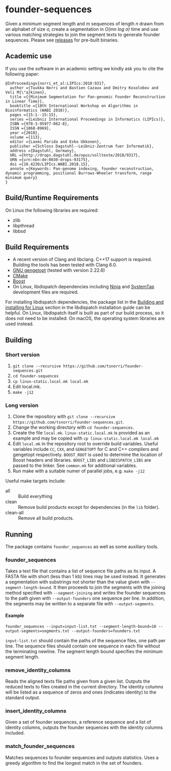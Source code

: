 # founder-sequences

Given a minimum segment length and *m* sequences of length *n* drawn from an alphabet of size σ, create a segmentation in *O(mn log σ)* time and use various matching strategies to join the segment texts to generate founder sequences. Please see [releases](https://github.com/tsnorri/founder-sequences/releases) for pre-built binaries.

## Academic use

If you use the software in an academic setting we kindly ask you to cite the following paper:

    @InProceedings{norri_et_al:LIPIcs:2018:9317,
      author ={Tuukka Norri and Bastien Cazaux and Dmitry Kosolobov and Veli M{\"a}kinen},
      title ={{Minimum Segmentation for Pan-genomic Founder Reconstruction in Linear Time}},
      booktitle ={18th International Workshop on Algorithms in  Bioinformatics (WABI 2018)},
      pages ={15:1--15:15},
      series ={Leibniz International Proceedings in Informatics (LIPIcs)},
      ISBN ={978-3-95977-082-8},
      ISSN ={1868-8969},
      year ={2018},
      volume ={113},
      editor ={Laxmi Parida and Esko Ukkonen},
      publisher ={Schloss Dagstuhl--Leibniz-Zentrum fuer Informatik},
      address ={Dagstuhl, Germany},
      URL ={http://drops.dagstuhl.de/opus/volltexte/2018/9317},
      URN ={urn:nbn:de:0030-drops-93175},
      doi ={10.4230/LIPIcs.WABI.2018.15},
      annote ={Keywords: Pan-genome indexing, founder reconstruction, dynamic programming, positional Burrows-Wheeler transform, range minimum query}
    }

## Build/Runtime Requirements

On Linux the following libraries are required:

* zlib
* libpthread
* libbsd

## Build Requirements

- A recent version of Clang and libclang. C++17 support is required. Building the tools has been tested with Clang 6.0.
- [GNU gengetopt](https://www.gnu.org/software/gengetopt/gengetopt.html) (tested with version 2.22.6)
- [CMake](http://cmake.org)
- [Boost](http://www.boost.org)
- On Linux, libdispatch dependencies including [Ninja](https://ninja-build.org) and [SystemTap](http://sourceware.org/systemtap/) development files are required.

For installing libdispatch dependencies, the package list in the [Building and installing for Linux](https://github.com/apple/swift-corelibs-libdispatch/blob/master/INSTALL.md#building-and-installing-for-linux) section in the libdispatch installation guide can be helpful. On Linux, libdispatch itself is built as part of our build process, so it does not need to be installed. On macOS, the operating system libraries are used instead.

## Building

### Short version

1. `git clone --recursive https://github.com/tsnorri/founder-sequences.git`
2. `cd founder-sequences`
3. `cp linux-static.local.mk local.mk`
4. Edit local.mk.
5. `make -j12`

### Long version

1. Clone the repository with `git clone --recursive https://github.com/tsnorri/founder-sequences.git`.
2. Change the working directory with `cd founder-sequences`.
3. Create the file `local.mk`. `linux-static.local.mk` is provided as an example and may be copied with `cp linux-static.local.mk local.mk`
4. Edit `local.mk` in the repository root to override build variables. Useful variables include `CC`, `CXX`, and `GENGETOPT` for C and C++ compilers and gengetopt respectively. `BOOST_ROOT` is used to determine the location of Boost headers and libraries. `BOOST_LIBS` and `LIBDISPATCH_LIBS` are passed to the linker. See `common.mk` for additional variables.
5. Run make with a suitable numer of parallel jobs, e.g. `make -j12`

Useful make targets include:

<dl>
<dt>all</dt>
<dd>Build everything</dd>
<dt>clean</dt>
<dd>Remove build products except for dependencies (in the <code>lib</code> folder).</dd>
<dt>clean-all</dt>
<dd>Remove all build products.</dd>
</dl>

## Running

The package contains `founder_sequences` as well as some auxiliary tools.

### founder\_sequences

Takes a text file that contains a list of sequence file paths as its input. A FASTA file with short (less than 1 kb) lines may be used instead. It generates a segmentation with substrings not shorter than the value given with `--segment-length-bound`. It then proceeds to join the segments with the joining method specified with `--segment-joining` and writes the founder sequences to the path given with `--output-founders` one sequence per line. In addition, the segments may be written to a separate file with `--output-segments`.

#### Example

    founder_sequences --input=input-list.txt --segment-length-bound=10 --output-segments=segments.txt --output-founders=founders.txt

`input-list.txt` should contain the paths of the sequence files, one path per line. The sequence files should contain one sequence in each file without the terminating newline. The segment length bound specifies the minimum segment length.

### remove\_identity\_columns

Reads the aligned texts file paths given from a given list. Outputs the reduced texts to files created in the current directory. The identity columns will be listed as a sequence of zeros and ones (indicates identity) to the standard output.

### insert\_identity\_columns

Given a set of founder sequences, a reference sequence and a list of identity columns, outputs the founder sequences with the identity columns included.

### match\_founder\_sequences

Matches sequences to founder sequences and outputs statistics. Uses a greedy algorithm to find the longest match in the set of founders.
